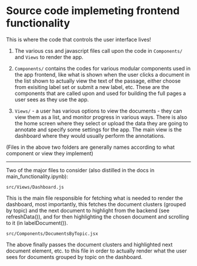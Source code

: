# Source code implemeting frontend functionality

This is where the code that controls the user interface lives! 

1. The various css and javascript files call upon the code in `Components/` and `Views` to render the app. 

2. `Components/` contains the codes for various modular components used in the app frontend, like what is shown when the user clicks a document in the list shown to actually view the text of the passage, either choose from exisiting label set or submit a new label, etc. These are the components that are called upon and used for building the full pages a user sees as they use the app. 

3. `Views/` - a user has various options to view the documents - they can view them as a list, and monitor progress in various ways. There is also the home screen where they select or upload the data they are going to annotate and specify some settings for the app. The main view is the dashboard where they would usually perform the annotations. 

(Files in the above two folders are generally names according to what component or view they implement)

---

Two of the major files to consider (also distilled in the docs in main_functionality.ipynb): 

`src/Views/Dashboard.js`

This is the main file responsible for fetching what is needed to render the dashboard, most importantly, this fetches the document clusters (grouped by topic) and the next document to highlight from the backend (see refreshData()), and for then highlighting the chosen document and scrolling to it (in labelDocument()).

`src/Components/DocumentsByTopic.jsx`

The above finally passes the document clusters and highlighted next document element, etc. to this file in order to actually render what the user sees for documents grouped by topic on the dashboard. 